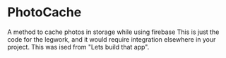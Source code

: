 # PhotoCache
A method to cache photos in storage while using firebase
This is just the code for the legwork, and it would require integration elsewhere in your project.
This was ised from "Lets build that app".
